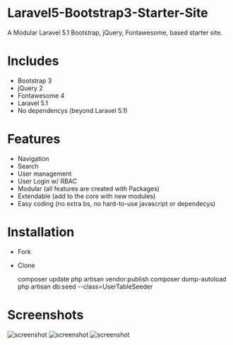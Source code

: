 # Laravel5-Bootstrap3-Starter-Site
A Modular Laravel 5.1 Bootstrap, jQuery, Fontawesome, based starter site.

# Includes
* Bootstrap 3
* jQuery 2
* Fontawesome 4
* Laravel 5.1
* No dependencys (beyond Laravel 5.1)

# Features
* Navigation
* Search 
* User management
* User Login w/ RBAC
* Modular (all features are created with Packages)
* Extendable (add to the core with new modules)
* Easy coding (no extra bs, no hard-to-use javascript or dependecys)

# Installation
* Fork
* Clone


    composer update
    php artisan vendor:publish 
    composer dump-autoload
    php artisan db:seed --class=UserTableSeeder



# Screenshots
![screenshot](http://i.imgur.com/ro8D43t.png)
![screenshot](http://i.imgur.com/b8zPe99.png)
![screenshot](http://i.imgur.com/loBHtra.png)
